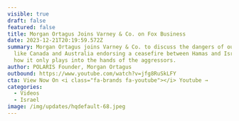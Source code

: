 ```yaml
---
visible: true
draft: false
featured: false
title: Morgan Ortagus Joins Varney & Co. on Fox Business
date: 2023-12-21T20:19:59.572Z
summary: Morgan Ortagus joins Varney & Co. to discuss the dangers of our allies
  like Canada and Australia endorsing a ceasefire between Hamas and Israel and
  how it only plays into the hands of the aggressors.
author: POLARIS Founder, Morgan Ortagus
outbound: https://www.youtube.com/watch?v=jfg8RuSkLFY
cta: View Now On <i class="fa-brands fa-youtube"></i> Youtube →
categories:
  - Videos
  - Israel
image: /img/updates/hqdefault-68.jpeg
---
```

